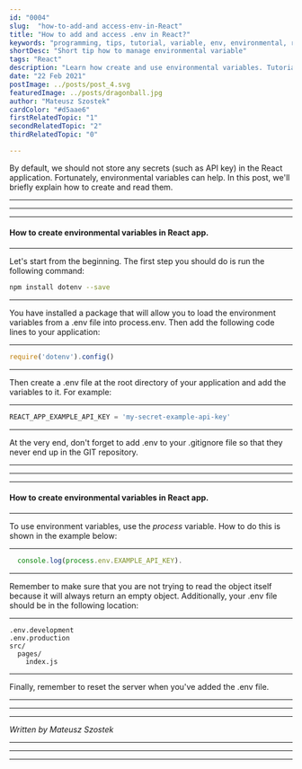 ```yaml
---
id: "0004"
slug:  "how-to-add-and access-env-in-React"
title: "How to add and access .env in React?"
keywords: "programming, tips, tutorial, variable, env, environmental, react, javascript, js, access, add, how, to"
shortDesc: "Short tip how to manage environmental variable"
tags: "React"
description: "Learn how create and use environmental variables. Tutorial about how to manage environmental variables."
date: "22 Feb 2021"
postImage: ../posts/post_4.svg
featuredImage: ../posts/dragonball.jpg
author: "Mateusz Szostek"
cardColor: "#d5aae6"
firstRelatedTopic: "1"
secondRelatedTopic: "2"
thirdRelatedTopic: "0"

---
```


By default, we should not store any secrets (such as API key) in the React application. Fortunately, environmental variables can help. In this post, we'll briefly explain how to create and read them.

---
---
---

#### How to create environmental variables in React app.
---
Let's start from the beginning. The first step you should do is run the following command:

```bash
npm install dotenv --save
```

---
You have installed a package that will allow you to load the environment variables from a .env file into process.env. Then add the following code lines to your application:

---

```javascript
require('dotenv').config()
```

---
Then create a .env file at the root directory of your application and add the variables to it. For example:

---
```javascript
REACT_APP_EXAMPLE_API_KEY = 'my-secret-example-api-key'
```
---
At the very end, don't forget to add .env to your .gitignore file so that they never end up in the GIT repository.

---
---
---

#### How to create environmental variables in React app.

---
To use environment variables, use the *process* variable. How to do this is shown in the example below:

---
```javascript
  console.log(process.env.EXAMPLE_API_KEY).
```
---
Remember to make sure that you are not trying to read the object itself because it will always return an empty object. Additionally, your .env file should be in the following location:

---
```javasctipt
.env.development
.env.production
src/
  pages/
    index.js
```
---
Finally, remember to reset the server when you've added the .env file.

---
---
---
*Written by Mateusz Szostek*

---
---
---